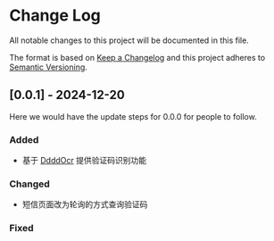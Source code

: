 # Change Log

All notable changes to this project will be documented in this file.

The format is based on [Keep a Changelog](http://keepachangelog.com/)
and this project adheres to [Semantic Versioning](http://semver.org/).

## [0.0.1] - 2024-12-20

Here we would have the update steps for 0.0.0 for people to follow.

### Added

- 基于 [DdddOcr](https://github.com/sml2h3/ddddocr) 提供验证码识别功能

### Changed

- 短信页面改为轮询的方式查询验证码

### Fixed
 